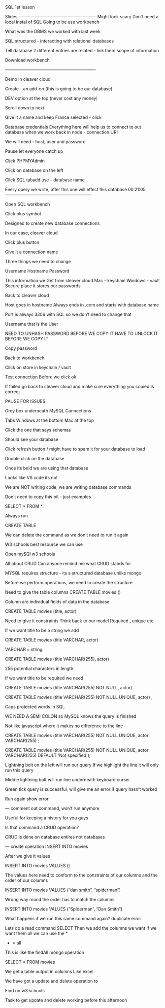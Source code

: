 SQL 1st lesson

Slides
——————————————————
Might look scary 
Don’t need a local instal of SQL
Going to be use workbench 

What was the DBMS we worked with last week 

SQL structured - interacting with relational databases 

Tell database 2 different entries are related - link them scope of information 

Download workbench

—————————————————————

Demo in cleaver cloud 

Create - an add-on (this is going to be our database) 

DEV option at the top (never cost any money)

Scroll down to next

Give it a name and keep France selected - click 

Database credentials 
Everything here will help us to connect to out database when we work back in node - connection URI

We will need - host, user and password

Pause let everyone catch up 

Click PHPMYAdmin

Click on database on the left 

Click SQL tabadd use - database name

Every query we write, after this one will effect this database 00:21:05 ————————————————————

Open SQL workbench 

Click plus symbol

Designed to create new database  connections

In our case, cleaver cloud 

Click plus button 

Give it a connection name

Three things we need to change 

Username
Hostname 
Password 

This information we Get from cleaver cloud 
Mac - keychain 
Windows - vault 
Secure place it stores our passwords

Back to cleaver cloud

Host goes in hostname 
Always ends in .com and starts with database name 

Port is always 3306 with SQL so we don’t need to change that

Username that is the User 

NEED TO UNHASH PASSWORD BEFORE WE COPY IT 
HAVE TO UNLOCK IT BEFORE WE COPY IT

Copy password 

Back to workbench

Click on store in keychain / vault 

Test connection
Before we click ok

If failed go back to cleaver cloud and make sure everything you copied is correct 

PAUSE FOR ISSUES

Grey box underneath MySQL Connections

Tabs 
Windows at the bottom 
Mac at the top 

Click the one that says schemas 

Should see your database 

Click refresh button / might have to spam it for your database to load 

Double click on the database 

Once its bold we are using that database 

Looks like VS code its not 

We are NOT writing code, we are writing database commands 

Don’t need to copy this bit - just examples 

SELECT * FROM * 

Always run  

CREATE TABLE

We can delete the command as we don’t need to run it again 

W3 schools best resource we can use 

Open mySQl w3 schools  

All about CRUD 
Can anyone remind me what CRUD stands for 

MYSQL requires structure - its a structured database unlike mongo 

Before we perform operations, we need to create the structure 

Need to give the table columns
CREATE TABLE movies ()  

Column are individual fields of data in the database 


CREATE TABLE movies (title, actor)  

Need to give it constraints 
Think back to our model 
Required , unique etc  

If we want title to be a string we add

CREATE TABLE movies (title VARCHAR, actor)  

VARCHAR = string

CREATE TABLE movies (title VARCHAR(255), actor)  

255 potential characters in length 

If we want title to be required we need 

CREATE TABLE movies (title VARCHAR(255) NOT NULL, actor)  

CREATE TABLE movies (title VARCHAR(255) NOT NULL UNIQUE, actor) ;

Caps protected words in SQL 

WE NEED A SEMI COLON so MySQL knows the query is finished 

Not like javascript where it makes no difference to the line 

CREATE TABLE movies (title VARCHAR(255) NOT NULL UNIQUE, actor VARCHAR(255) ; 

CREATE TABLE movies (title VARCHAR(255) NOT NULL UNIQUE, actor VARCHAR(255) DEFAULT 'Not specified');

Lightning bolt on the left will run our query 
If we highlight the line it will only run this query 

Middle lightning bolt will run line underneath keyboard curser 

Green tick query is successful, will give me an error if query hasn’t worked

Run again show error 

— comment out command, won’t run anymore 

Useful for keeping a history for you guys 

Is that command a CRUD operation?

CRUD is done on database entires not databases 

— create operation 
INSERT INTO movies 

After we give it values

INSERT INTO movies  VALUES () 

The values here need to conform to the constraints  of our columns and the order of our columns  

INSERT INTO movies VALUES (“dan smith”, “spiderman”)

Wrong way round the order has to match the columns 

INSERT INTO movies VALUES (“Spiderman”, “Dan Smith”)

What happens if we run this same command again? duplicate error

Lets do a read command
SELECT 
Then we add the columns we want 
If we want them all we can use the * 
* = all

This is like the findAll mongo operation

SELECT * FROM movies 

We get a table output in columns 
Like excel 

We have got a update and delete operation to 

Find on w3 schools

Task to get update and delete working before this afternoon 